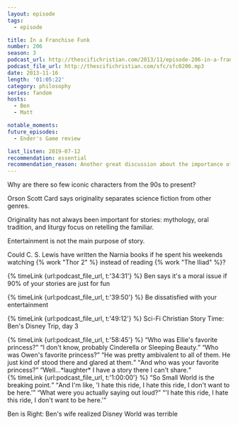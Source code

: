 ```yaml
---
layout: episode
tags:
  - episode

title: In a Franchise Funk
number: 206
season: 3
podcast_url: http://thescifichristian.com/2013/11/episode-206-in-a-franchise-funk/
podcast_file_url: http://thescifichristian.com/sfc/sfc0206.mp3
date: 2013-11-16
length: '01:05:22'
category: philosophy
series: fandom
hosts:
  - Ben
  - Matt

notable_moments:
future_episodes:
  - Ender's Game review

last_listen: 2019-07-12
recommendation: essential
recommendation_reason: Another great discussion about the importance of story. 
---
```

Why are there so few iconic characters from the 90s to present? 

Orson Scott Card says originality separates science fiction from other genres. 

Originality has not always been important for stories: mythology, oral tradition, and liturgy focus on retelling the familiar. 

Entertainment is not the main purpose of story. 

Could C. S. Lewis have written the Narnia books if he spent his weekends watching {% work "Thor 2" %} instead of reading {% work "The Iliad" %}? 

{% timeLink {url:podcast_file_url, t:'34:31'} %} Ben says it's a moral issue if 90% of your stories are just for fun

{% timeLink {url:podcast_file_url, t:'39:50'} %} Be dissatisfied with your entertainment

{% timeLink {url:podcast_file_url, t:'49:12'} %} Sci-Fi Christian Story Time: Ben's Disney Trip, day 3

<div class="quote">
  {% timeLink {url:podcast_file_url, t:'58:45'} %}
  <q class="matt">Who was Ellie's favorite princess?</q>
  <q class="ben">I don't know, probably Cinderella or Sleeping Beauty.</q>
  <q class="matt">Who was Owen's favorite princess?</q>
  <q class="ben">He was pretty ambivalent to all of them. He just kind of stood there and glared at them.</q>
  <q class="matt">And who was your favorite princess?</q>
  <q class="ben">Well...*laughter* I have a story there I can't share.</q>
</div>

<div class="quote">
  {% timeLink {url:podcast_file_url, t:'1:00:00'} %}
  <q class="matt">So Small World is the breaking point.</q>
  <q class="ben">And I'm like, 'I hate this ride, I hate this ride, I don't want to be here.'</q>
  <q class="matt">What were you actually saying out loud?</q>
  <q class="ben">'I hate this ride, I hate this ride, I don't want to be here.'</q>
</div>

Ben is Right: Ben's wife realized Disney World was terrible
